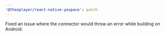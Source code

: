 ```yaml
---
'@theoplayer/react-native-yospace': patch
---
```


Fixed an issue where the connector would throw an error while building on Android.
